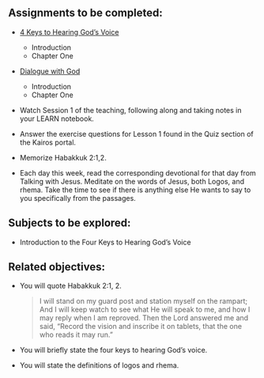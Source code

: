 ---
---

## Assignments to be completed:

- [4 Keys to Hearing God’s Voice]
  - Introduction
  - Chapter One

- [Dialogue with God]
  - Introduction
  - Chapter One

- Watch Session 1 of the teaching, following along and taking notes in your LEARN notebook.

- Answer the exercise questions for Lesson 1 found in the Quiz section of the Kairos portal.

- Memorize Habakkuk 2:1,2.

- Each day this week, read the corresponding devotional for that day from Talking with Jesus. Meditate on the words of Jesus, both Logos, and rhema. Take the time to see if there is anything else He wants to say to you specifically from the passages.

## Subjects to be explored:

- Introduction to the Four Keys to Hearing God’s Voice

## Related objectives:

- You will quote Habakkuk 2:1, 2.

  > I will stand on my guard post and station myself on the rampart; And I will keep watch to see what He will speak to me, and how I may reply when I am reproved. Then the Lord answered me and said, “Record the vision and inscribe it on tablets, that the one who reads it may run.”

- You will briefly state the four keys to hearing God’s voice.

- You will state the definitions of logos and rhema.

[4 Keys to Hearing God’s Voice]: https://www.cwgministries.org/store/4-keys-hearing-gods-voice-ebook
[Dialogue with God]: https://www.cwgministries.org/store/dialogue-god-ebook
[LEARN 4 Keys to Hearing God’s Voice]: https://www.cwgministries.org/store/4-keys-hearing-gods-voice-seminar-workbook-and-audiovideo-guide-ebook
[Talking with Jesus]: https://www.cwgministries.org/store/talking-jesus-ebook
[Am I Being Deceived?]: https://www.cwgministries.org/store/am-i-being-deceived-ebook
[Sea of Galilee Prayer Encounter]: https://go.cwgministries.org/galilee-cwg
